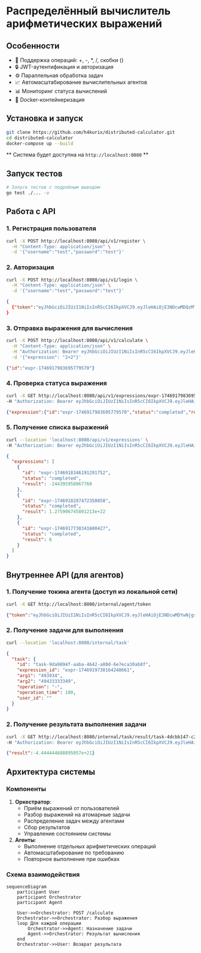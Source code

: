 # Распределённый вычислитель арифметических выражений

## Особенности
- 🧮 Поддержка операций: +, -, *, /, скобки ()
- 🔒 JWT-аутентификация и авторизация
- ⚙️ Параллельная обработка задач
- 📈 Автомасштабирование вычислительных агентов
- 📊 Мониторинг статуса вычислений
- 🐳 Docker-контейнеризация

## Установка и запуск
```bash
git clone https://github.com/h4kurix/distributed-calculator.git
cd distributed-calculator
docker-compose up --build
```

** Система будет доступна на `http://localhost:8080` **

## Запуск тестов
```bash
# Запуск тестов с подробным выводом
go test ./... -v
```

## Работа с API

### 1. Регистрация пользователя
```bash
curl -X POST http://localhost:8080/api/v1/register \
  -H "Content-Type: application/json" \
  -d '{"username":"test","password":"test"}'
```

### 2. Авторизация
```sh
curl -X POST http://localhost:8080/api/v1/login \
  -H "Content-Type: application/json" \
  -d '{"username":"test","password":"test"}'

```
```json
{
  {"token":"eyJhbGciOiJIUzI1NiIsInR5cCI6IkpXVCJ9.eyJleHAiOjE3NDcwMDQzMTIsInN1YiI6InVzZXItMTc0NjkxNzkxMjk1NTkyNzQ3MiJ9.43cByuZk9TkyewuqFRdKpnNv0jkBY9fsydePCasIcuA"}
}
```

### 3. Отправка выражения для вычисления
```bash
curl -X POST http://localhost:8080/api/v1/calculate \
  -H "Content-Type: application/json" \
  -H "Authorization: Bearer eyJhbGciOiJIUzI1NiIsInR5cCI6IkpXVCJ9.eyJleHAiOjE3NDcwMDQzMTIsInN1YiI6InVzZXItMTc0NjkxNzkxMjk1NTkyNzQ3MiJ9.43cByuZk9TkyewuqFRdKpnNv0jkBY9fsydePCasIcuA" \
  -d '{"expression": "2+2"}'
  ```

```json
{"id":"expr-1746917983695779570"}
```

### 4. Проверка статуса выражения
```bash
curl -X GET http://localhost:8080/api/v1/expressions/expr-1746917983695779570 \
-H "Authorization: Bearer eyJhbGciOiJIUzI1NiIsInR5cCI6IkpXVCJ9.eyJleHAiOjE3NDcwMDQzMTIsInN1YiI6InVzZXItMTc0NjkxNzkxMjk1NTkyNzQ3MiJ9.43cByuZk9TkyewuqFRdKpnNv0jkBY9fsydePCasIcuA"
```

```json
{"expression":{"id":"expr-1746917983695779570","status":"completed","result":4}}
```

### 5. Получение списка выражений
```bash
curl --location 'localhost:8080/api/v1/expressions' \
-H "Authorization: Bearer eyJhbGciOiJIUzI1NiIsInR5cCI6IkpXVCJ9.eyJleHAiOjE3NDcwMDQxMzIsInN1YiI6InVzZXItMTc0NjkxNzcyODUwNjE5NTY3MCJ9.ZTbOTSbSs5anNBCHtn_LV4Z_nU99jIn8DG5e0dUh8gM"
```

```json
{
  "expressions": [
    {
      "id": "expr-1746918346191291752",
      "status": "completed",
      "result": -244395958067760
    },
    {
      "id": "expr-1746918287472350858",
      "status": "completed",
      "result": 1.275906745801213e+22
    },
    {
      "id": "expr-1746917738341600427",
      "status": "completed",
      "result": 6
    }
  ]
}
```

## Внутреннее API (для агентов)

### 1. Получение токина агента (доступ из локальной сети)
```bash
curl -X GET http://localhost:8080/internal/agent/token
```

```json
{"token":"eyJhbGciOiJIUzI1NiIsInR5cCI6IkpXVCJ9.eyJleHAiOjE3NDcwMDYwNjgsInJvbGUiOiJhZ2VudCJ9._m4_w7x53pw-RN4eaDxIfEY0nxTp4V-1g9syTGBCCBU"}
```



### 2. Получение задачи для выполнения

```bash
curl --location 'localhost:8080/internal/task'
```

```json
{
  "task": {
    "id": "task-9da9894f-aaba-4642-a80d-6e7eca30ab8f",
    "expression_id": "expr-1746919730164248661",
    "arg1": "493934",
    "arg2": "49433333349",
    "operation": "-",
    "operation_time": 100,
    "user_id": ""
  }
}
```
### 2. Получение результата выполнения задачи
```bash
curl -X GET http://localhost:8080/internal/task/result/task-4dcbb147-c29b-4b66-8d79-00f786c43e59 \
-H "Authorization: Bearer eyJhbGciOiJIUzI1NiIsInR5cCI6IkpXVCJ9.eyJleHAiOjE3NDcwMDYwNjgsInJvbGUiOiJhZ2VudCJ9._m4_w7x53pw-RN4eaDxIfEY0nxTp4V-1g9syTGBCCBU"
```

```json
{"result":-4.444444688895057e+21}
```
## Архитектура системы

### Компоненты
1. **Оркестратор**:
    - Приём выражений от пользователей
    - Разбор выражений на атомарные задачи
    - Распределение задач между агентами
    - Сбор результатов
    - Управление состоянием системы
2. **Агенты**:
    - Выполнение отдельных арифметических операций
    - Автомасштабирование по требованию
    - Повторное выполнение при ошибках

### Схема взаимодействия
```mermaid
sequenceDiagram
    participant User
    participant Orchestrator
    participant Agent

    User->>Orchestrator: POST /calculate
    Orchestrator->>Orchestrator: Разбор выражения
    loop Для каждой операции
        Orchestrator->>Agent: Назначение задачи
        Agent->>Orchestrator: Результат вычисления
    end
    Orchestrator->>User: Возврат результата
```


